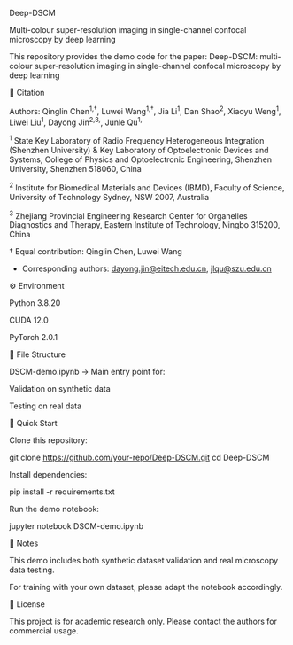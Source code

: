 Deep-DSCM

Multi-colour super-resolution imaging in single-channel confocal microscopy by deep learning

This repository provides the demo code for the paper:
Deep-DSCM: multi-colour super-resolution imaging in single-channel confocal microscopy by deep learning

📄 Citation

Authors: Qinglin Chen<sup>1,†</sup>, Luwei Wang<sup>1,†</sup>, Jia Li<sup>1</sup>, Dan Shao<sup>2</sup>, Xiaoyu Weng<sup>1</sup>, Liwei Liu<sup>1</sup>, Dayong Jin<sup>2,3,</sup>, Junle Qu<sup>1,</sup>

<sup>1</sup> State Key Laboratory of Radio Frequency Heterogeneous Integration (Shenzhen University) & Key Laboratory of Optoelectronic Devices and Systems, College of Physics and Optoelectronic Engineering, Shenzhen University, Shenzhen 518060, China

<sup>2</sup> Institute for Biomedical Materials and Devices (IBMD), Faculty of Science, University of Technology Sydney, NSW 2007, Australia

<sup>3</sup> Zhejiang Provincial Engineering Research Center for Organelles Diagnostics and Therapy, Eastern Institute of Technology, Ningbo 315200, China

† Equal contribution: Qinglin Chen, Luwei Wang
* Corresponding authors: dayong.jin@eitech.edu.cn, jlqu@szu.edu.cn

⚙️ Environment

Python 3.8.20

CUDA 12.0

PyTorch 2.0.1

📂 File Structure

DSCM-demo.ipynb → Main entry point for:

Validation on synthetic data

Testing on real data

🚀 Quick Start

Clone this repository:

git clone https://github.com/your-repo/Deep-DSCM.git
cd Deep-DSCM


Install dependencies:

pip install -r requirements.txt


Run the demo notebook:

jupyter notebook DSCM-demo.ipynb

📌 Notes

This demo includes both synthetic dataset validation and real microscopy data testing.

For training with your own dataset, please adapt the notebook accordingly.

📜 License

This project is for academic research only. Please contact the authors for commercial usage.